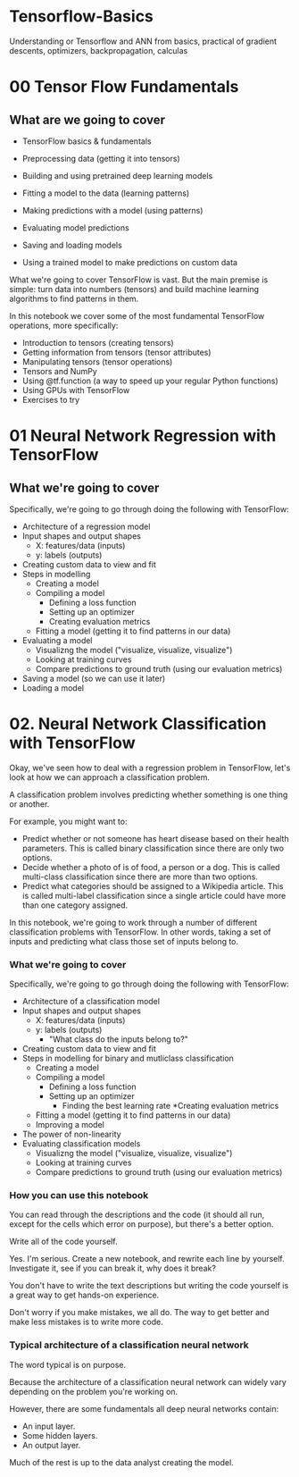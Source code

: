 # Tensorflow-Basics
Understanding or Tensorflow and ANN from basics,  practical of gradient descents, optimizers, backpropagation, calculas

# 00 Tensor Flow Fundamentals

## What are we going to cover

* TensorFlow basics & fundamentals

* Preprocessing data (getting it into tensors)

* Building and using pretrained deep learning models

* Fitting a model to the data (learning patterns)

* Making predictions with a model (using patterns)

* Evaluating model predictions

* Saving and loading models

* Using a trained model to make predictions on custom data

What we're going to cover
TensorFlow is vast. But the main premise is simple: turn data into numbers (tensors) and build machine learning algorithms to find patterns in them.

In this notebook we cover some of the most fundamental TensorFlow operations, more specifically:

* Introduction to tensors (creating tensors)
* Getting information from tensors (tensor attributes)
* Manipulating tensors (tensor operations)
* Tensors and NumPy
* Using @tf.function (a way to speed up your regular Python functions)
* Using GPUs with TensorFlow
* Exercises to try



# 01 Neural Network Regression with TensorFlow
## What we're going to cover
Specifically, we're going to go through doing the following with TensorFlow:

* Architecture of a regression model
* Input shapes and output shapes
    * X: features/data (inputs)
    * y: labels (outputs)
* Creating custom data to view and fit
* Steps in modelling
    * Creating a model
    * Compiling a model
        * Defining a loss function
        * Setting up an optimizer
        * Creating evaluation metrics
    * Fitting a model (getting it to find patterns in our data)
* Evaluating a model
    * Visualizng the model ("visualize, visualize, visualize")
    * Looking at training curves
    * Compare predictions to ground truth (using our evaluation metrics)
* Saving a model (so we can use it later)
* Loading a model

# 02. Neural Network Classification with TensorFlow

Okay, we've seen how to deal with a regression problem in TensorFlow, let's look at how we can approach a classification problem.

A classification problem involves predicting whether something is one thing or another.

For example, you might want to:

* Predict whether or not someone has heart disease based on their health parameters. This is called binary classification since there are only two options.
* Decide whether a photo of is of food, a person or a dog. This is called multi-class classification since there are more than two options.
* Predict what categories should be assigned to a Wikipedia article. This is called multi-label classification since a single article could have more than one category assigned.

In this notebook, we're going to work through a number of different classification problems with TensorFlow. In other words, taking a set of inputs and predicting what class those set of inputs belong to.

### What we're going to cover
Specifically, we're going to go through doing the following with TensorFlow:

* Architecture of a classification model
* Input shapes and output shapes
    * X: features/data (inputs)
    * y: labels (outputs)
        * "What class do the inputs belong to?"
* Creating custom data to view and fit
* Steps in modelling for binary and mutliclass classification
    * Creating a model
    * Compiling a model
        * Defining a loss function
        * Setting up an optimizer
            * Finding the best learning rate
        *Creating evaluation metrics
    * Fitting a model (getting it to find patterns in our data)
    * Improving a model
* The power of non-linearity
* Evaluating classification models
    * Visualizng the model ("visualize, visualize, visualize")
    * Looking at training curves
    * Compare predictions to ground truth (using our evaluation metrics)

### How you can use this notebook

You can read through the descriptions and the code (it should all run, except for the cells which error on purpose), but there's a better option.

Write all of the code yourself.

Yes. I'm serious. Create a new notebook, and rewrite each line by yourself. Investigate it, see if you can break it, why does it break?

You don't have to write the text descriptions but writing the code yourself is a great way to get hands-on experience.

Don't worry if you make mistakes, we all do. The way to get better and make less mistakes is to write more code.

### Typical architecture of a classification neural network

The word typical is on purpose.

Because the architecture of a classification neural network can widely vary depending on the problem you're working on.

However, there are some fundamentals all deep neural networks contain:

* An input layer.
* Some hidden layers.
* An output layer.

Much of the rest is up to the data analyst creating the model.
